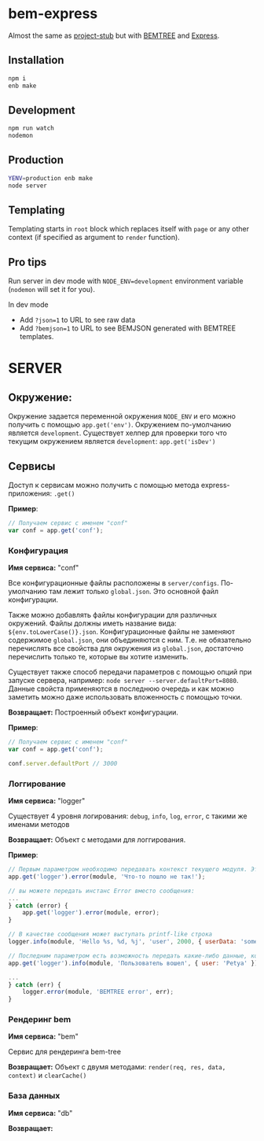 # bem-express

Almost the same as [project-stub](https://github.com/bem/project-stub/) but with [BEMTREE](https://en.bem.info/technology/bemtree/) and [Express](http://expressjs.com/).

## Installation

```sh
npm i
enb make
```

## Development

```sh
npm run watch
nodemon
```

## Production

```sh
YENV=production enb make
node server
```

## Templating

Templating starts in `root` block which replaces itself with `page` or any other context (if specified as argument to `render` function).

## Pro tips

Run server in dev mode with `NODE_ENV=development` environment variable (`nodemon` will set it for you).

In dev mode

* Add `?json=1` to URL to see raw data
* Add `?bemjson=1` to URL to see BEMJSON generated with BEMTREE templates.


# SERVER

## Окружение:
Окружение задается переменной окружения `NODE_ENV` и его можно получить с помощью `app.get('env')`. Окружением по-умолчанию является `development`. Существует хелпер для проверки того что текущим окружением является `development`: `app.get('isDev')`

## Сервисы
Доступ к сервисам можно получить с помощью метода express-приложения: `.get()`
 
**Пример**:
```javascript
// Получаем сервис с именем "conf"
var conf = app.get('conf');
```


### Конфигурация
**Имя сервиса:** "conf"

Все конфигурационные файлы расположены в `server/configs`. По-умолчанию там лежит только `global.json`. Это основной файл конфигурации.

Также можно добавлять файлы конфигурации для различных окружений. 
Файлы должны иметь название вида: `${env.toLowerCase()}.json`. Конфигурационные файлы не заменяют содержимое `global.json`, они объединяются с ним. Т.е. не обязательно перечислять все свойства для окружения из `global.json`, достаточно перечислить только те, которые вы хотите изменить.

Существует также способ передачи параметров с помощью опций при запуске сервера, например: `node server --server.defaultPort=8080`. Данные свойста применяются в последнюю очередь и как можно заметить можно даже использовать вложенность с помощью точки.

**Возвращает:**
Построенный объект конфигурации.

**Пример**:
```javascript
// Получаем сервис с именем "conf"
var conf = app.get('conf');

conf.server.defaultPort // 3000
```


### Логгирование
**Имя сервиса:** "logger"

Существует 4 уровня логирования: `debug`, `info`, `log`, `error`, с такими же именами методов

**Возвращает:**
Объект с методами для логгирования.

**Пример**:
```javascript
// Первым параметром необходимо передавать контекст текущего модуля. Это необходимо для того чтобы в лог писался файл из которого прозошло логирование
app.get('logger').error(module, 'Что-то пошло не так!');

// вы можете передать инстанс Error вместо сообщения:
...
} catch (error) {
    app.get('logger').error(module, error);
}

// В качестве сообщения может выступать printf-like строка
logger.info(module, 'Hello %s, %d, %j', 'user', 2000, { userData: 'some'}, ['data', 'param']);

// Последним параметром есть возможность передать какие-либо данные, которые тоже попадут в лог, предварительно пройдя через JSON.stringify. Ошибка тоже может быть передана в качестве данных, она будет правильно обработана.
app.get('logger').info(module, 'Пользователь вошел', { user: 'Petya' });

...
} catch (err) {
    logger.error(module, 'BEMTREE error', err);
}
```


### Рендеринг bem
**Имя сервиса:** "bem"

Сервис для рендеринга bem-tree

**Возвращает:**
Объект с двумя методами: `render(req, res, data, context)` и `clearCache()`


### База данных
**Имя сервиса:** "db"


**Возвращает:**
